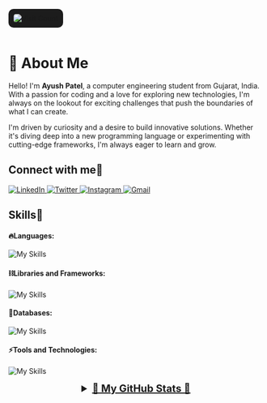 <!-- Visit Count Badge -->
<p align="left" style="background-color: #1c1c1c; padding: 10px; border-radius: 10px; display: inline-block;">
    <a href="https://visitcount.itsvg.in" style="text-decoration: none;">
        <img src="https://visitcount.itsvg.in/api?id=ayush2004patel&icon=0&color=0" alt="Visit Count" style="border-radius: 5px;" />
    </a>
</p>


# 🌟 About Me

Hello! I'm **Ayush Patel**, a computer engineering student from Gujarat, India. With a passion for coding and a love for exploring new technologies, I'm always on the lookout for exciting challenges that push the boundaries of what I can create.

I'm driven by curiosity and a desire to build innovative solutions. Whether it's diving deep into a new programming language or experimenting with cutting-edge frameworks, I'm always eager to learn and grow.


<!-- Socials Links -->
<h2 align="left">Connect with me🤝</h2>
<div align="left">
  <a href="https://www.linkedin.com/in/ayush-patel2004/" target="_blank">
    <img alt="LinkedIn" src="https://img.shields.io/badge/linkedin-%230077B5.svg?style=for-the-badge&logo=linkedin&logoColor=white"/>
  </a>
  <a href="https://x.com/AyushPatel20_04" target="_blank">
    <img alt="Twitter" src="https://img.shields.io/badge/Twitter-%231DA1F2.svg?style=for-the-badge&logo=Twitter&logoColor=white"/>
  </a>
  <a href="https://www.instagram.com/ayushpatel20_04/" target="_blank">
    <img alt="Instagram" src="https://img.shields.io/badge/Instagram-%23E4405F.svg?style=for-the-badge&logo=Instagram&logoColor=white"/>
  </a>
  <a href="mailto:ayushpatel4021@gmail.com" target="_blank">
    <img alt="Gmail" src="https://img.shields.io/badge/Gmail-D14836?style=for-the-badge&logo=gmail&logoColor=white"/>
  </a>
</div>

<!-- Skills Section -->
<h2 align="left">Skills🚀</h2>

<!-- Languages -->
#### 🔥Languages:

![My Skills](https://skillicons.dev/icons?i=html,css,java,js,ts,&theme=dark)

<!-- Libraries and Frameworks -->
#### ⛓️Libraries and Frameworks:

![My Skills](https://skillicons.dev/icons?i=nextjs,react,redux,nodejs,express,vite,tailwind,bootstrap,&theme=dark&perline=5)

<!-- Databases -->
#### 🧵Databases:

![My Skills](https://skillicons.dev/icons?i=mongodb,mysql,&theme=dark&perline=5)

<!-- Tools and Technologies -->
#### ⚡️Tools and Technologies:

![My Skills](https://skillicons.dev/icons?i=git,github,postman,npm,netlify,vercel,appwrite,powershell,vscode,&theme=dark&perline=5)

<!-- GitHub Stats -->
<details>
    <summary style="font-size: 20px; font-weight: bold; text-align: center; cursor: pointer;">
        <u>🌟 My GitHub Stats 🌟</u>
    </summary>
    <p align="center">
        <img width="48%" src="https://github-readme-stats.vercel.app/api?username=ayush2004patel&&show_icons=true&theme=tokyonight" alt="GitHub Stats" />
        <img width="48%" src="https://github-readme-streak-stats.herokuapp.com/?user=ayush2004patel&theme=tokyonight" alt="GitHub Streak" />
    </p>
</details>

